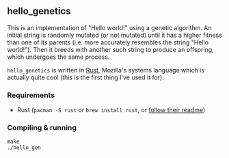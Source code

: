 ## hello_genetics

This is an implementation of "Hello world!" using a genetic algorithm. An
initial string is randomly mutated (or not mutated) until it has a higher
fitness than one of its parents (i.e. more accurately resembles the string
"Hello world!"). Then it breeds with another such string to produce an
offspring, which undergoes the same process.

`hello_genetics` is written in [Rust][1], Mozilla's systems language which is
actually quite cool (this is the first thing I've used it for).

[1]: http://www.rust-lang.org/

### Requirements

* Rust (`pacman -S rust` or `brew install rust`, or [follow their readme][2])

### Compiling & running

    make
    ./hello_gen

[2]: https://github.com/mozilla/rust/blob/master/README.md
